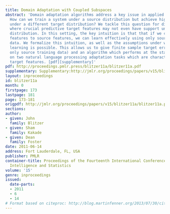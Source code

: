```yaml
---
title: Domain Adaptation with Coupled Subspaces
abstract: 'Domain adaptation algorithms address a key issue in applied machine learning:
  How can we train a system under a source distribution but achieve high performance
  under a different target distribution? We tackle this question for divergent distributions
  where crucial predictive target features may not even have support under the source
  distribution. In this setting, the key intuition is that that if we can link target-specific
  features to source features, we can learn effectively using only source labeled
  data. We formalize this intuition, as well as the assumptions under which such coupled
  learning is possible. This allows us to give finite sample target error bounds (using
  only source training data) and an algorithm which performs at the state-of-the-art
  on two natural language processing adaptation tasks which are characterized by novel
  target features. [pdf][supplementary]'
pdf: http://proceedings.pmlr.press/blitzer11a/blitzer11a.pdf
supplementary: Supplementary:http://jmlr.org/proceedings/papers/v15/blitzer11a/blitzer11aSupple.pdf
layout: inproceedings
id: blitzer11a
month: 0
firstpage: 173
lastpage: 181
page: 173-181
origpdf: http://jmlr.org/proceedings/papers/v15/blitzer11a/blitzer11a.pdf
sections: 
author:
- given: John
  family: Blitzer
- given: Sham
  family: Kakade
- given: Dean
  family: Foster
date: 2011-06-14
address: Fort Lauderdale, FL, USA
publisher: PMLR
container-title: Proceedings of the Fourteenth International Conference on Artificial
  Intelligence and Statistics
volume: '15'
genre: inproceedings
issued:
  date-parts:
  - 2011
  - 6
  - 14
# Format based on citeproc: http://blog.martinfenner.org/2013/07/30/citeproc-yaml-for-bibliographies/
---
```


